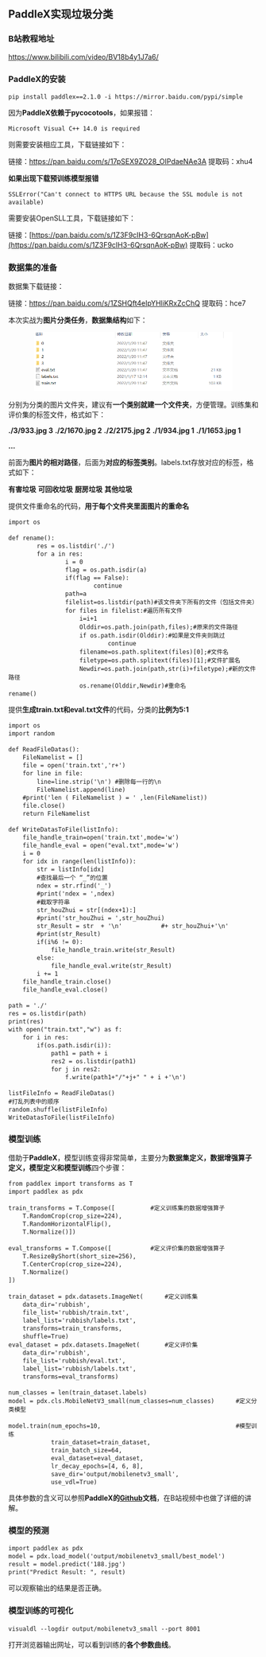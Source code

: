 ## PaddleX实现垃圾分类

### B站教程地址

https://www.bilibili.com/video/BV18b4y1J7a6/

### PaddleX的安装

```
pip install paddlex==2.1.0 -i https://mirror.baidu.com/pypi/simple
```

因为**PaddleX依赖于pycocotools**，如果报错：

```
Microsoft Visual C++ 14.0 is required
```

则需要安装相应工具，下载链接如下：

链接：https://pan.baidu.com/s/17pSEX9ZO28_OIPdaeNAe3A 
提取码：xhu4

**如果出现下载预训练模型报错**

```
SSLError("Can't connect to HTTPS URL because the SSL module is not available)
```
需要安装OpenSLL工具，下载链接如下：

链接：[https://pan.baidu.com/s/1Z3F9cIH3-6QrsqnAoK-pBw](https://pan.baidu.com/s/1Z3F9cIH3-6QrsqnAoK-pBw) 
提取码：ucko

### 数据集的准备

数据集下载链接：

链接：https://pan.baidu.com/s/1ZSHQft4eIpYHliKRxZcChQ 
提取码：hce7

本次实战为**图片分类任务**，**数据集结构**如下：

<div align="center">
<img src="assets/1.png" width="400">
</div>

分别为分类的图片文件夹，建议有**一个类别就建一个文件夹**，方便管理。训练集和评价集的标签文件，格式如下：

**./3/933.jpg 3**
**./2/1670.jpg 2**
**./2/2175.jpg 2**
**./1/934.jpg 1**
**./1/1653.jpg 1**

**...**

前面为**图片的相对路径**，后面为**对应的标签类别**。labels.txt存放对应的标签，格式如下：

**有害垃圾**
**可回收垃圾**
**厨房垃圾**
**其他垃圾**

提供文件重命名的代码，**用于每个文件夹里面图片的重命名**

```
import os
 
def rename():
        res = os.listdir('./')
        for a in res:
                i = 0
                flag = os.path.isdir(a)
                if(flag == False):
                        continue
                path=a
                filelist=os.listdir(path)#该文件夹下所有的文件（包括文件夹）
                for files in filelist:#遍历所有文件
                    i=i+1
                    Olddir=os.path.join(path,files);#原来的文件路径                
                    if os.path.isdir(Olddir):#如果是文件夹则跳过
                            continue
                    filename=os.path.splitext(files)[0];#文件名
                    filetype=os.path.splitext(files)[1];#文件扩展名
                    Newdir=os.path.join(path,str(i)+filetype);#新的文件路径
                    os.rename(Olddir,Newdir)#重命名
rename()

```

提供**生成train.txt和eval.txt文件**的代码，分类的**比例为5:1**

```
import os
import random
         
def ReadFileDatas():
    FileNamelist = []
    file = open('train.txt','r+')
    for line in file:
        line=line.strip('\n') #删除每一行的\n
        FileNamelist.append(line)
    #print('len ( FileNamelist ) = ' ,len(FileNamelist))
    file.close()
    return FileNamelist
 
def WriteDatasToFile(listInfo):
    file_handle_train=open('train.txt',mode='w')
    file_handle_eval = open("eval.txt",mode='w')
    i = 0
    for idx in range(len(listInfo)):
        str = listInfo[idx]
        #查找最后一个 “_”的位置
        ndex = str.rfind('_')
        #print('ndex = ',ndex)
        #截取字符串
        str_houZhui = str[(ndex+1):]
        #print('str_houZhui = ',str_houZhui)
        str_Result = str  + '\n'           #+ str_houZhui+'\n'
        #print(str_Result)
        if(i%6 != 0):
            file_handle_train.write(str_Result)
        else:
            file_handle_eval.write(str_Result)
        i += 1
    file_handle_train.close()
    file_handle_eval.close()

path = './'
res = os.listdir(path)
print(res)
with open("train.txt","w") as f:
    for i in res:
        if(os.path.isdir(i)):
            path1 = path + i
            res2 = os.listdir(path1)
            for j in res2:
                f.write(path1+"/"+j+" " + i +'\n')

listFileInfo = ReadFileDatas()
#打乱列表中的顺序
random.shuffle(listFileInfo)
WriteDatasToFile(listFileInfo)
```

### 模型训练

借助于**PaddleX**，模型训练变得非常简单，主要分为**数据集定义，数据增强算子定义，模型定义和模型训练**四个步骤：

```
from paddlex import transforms as T
import paddlex as pdx

train_transforms = T.Compose([          #定义训练集的数据增强算子
    T.RandomCrop(crop_size=224),
    T.RandomHorizontalFlip(),
    T.Normalize()])

eval_transforms = T.Compose([			#定义评价集的数据增强算子
    T.ResizeByShort(short_size=256),
    T.CenterCrop(crop_size=224),
    T.Normalize()
])

train_dataset = pdx.datasets.ImageNet(		#定义训练集
    data_dir='rubbish',
    file_list='rubbish/train.txt',
    label_list='rubbish/labels.txt',
    transforms=train_transforms,
    shuffle=True)
eval_dataset = pdx.datasets.ImageNet(		#定义评价集
    data_dir='rubbish',
    file_list='rubbish/eval.txt',
    label_list='rubbish/labels.txt',
    transforms=eval_transforms)

num_classes = len(train_dataset.labels)
model = pdx.cls.MobileNetV3_small(num_classes=num_classes)		#定义分类模型

model.train(num_epochs=10,										#模型训练
            train_dataset=train_dataset,
            train_batch_size=64,
            eval_dataset=eval_dataset,
            lr_decay_epochs=[4, 6, 8],
            save_dir='output/mobilenetv3_small',
            use_vdl=True)
```

具体参数的含义可以参照**PaddleX的[Github](https://github.com/PaddlePaddle/PaddleX)文档**，在B站视频中也做了详细的讲解。

### 模型的预测

```
import paddlex as pdx
model = pdx.load_model('output/mobilenetv3_small/best_model')
result = model.predict('188.jpg')
print("Predict Result: ", result)
```

可以观察输出的结果是否正确。

### 模型训练的可视化

```
visualdl --logdir output/mobilenetv3_small --port 8001
```

打开浏览器输出网址，可以看到训练的**各个参数曲线**。